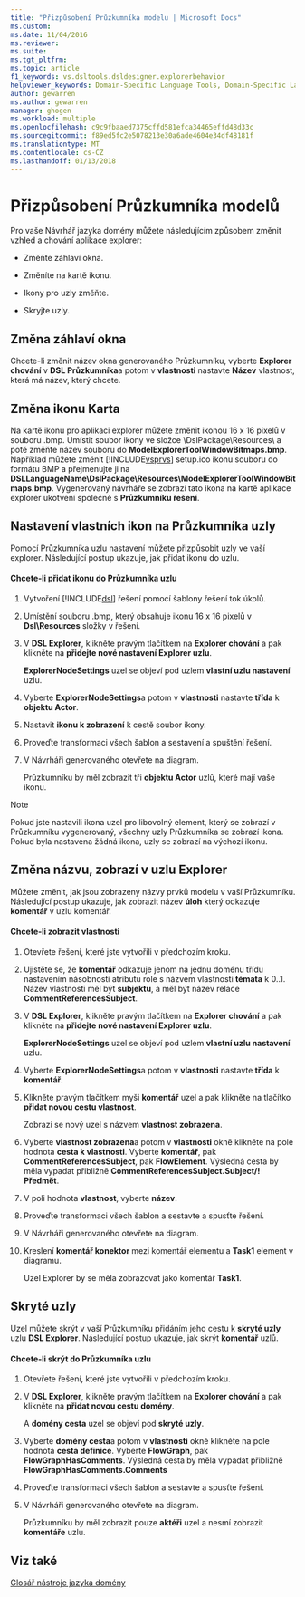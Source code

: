 ```yaml
---
title: "Přizpůsobení Průzkumníka modelu | Microsoft Docs"
ms.custom: 
ms.date: 11/04/2016
ms.reviewer: 
ms.suite: 
ms.tgt_pltfrm: 
ms.topic: article
f1_keywords: vs.dsltools.dsldesigner.explorerbehavior
helpviewer_keywords: Domain-Specific Language Tools, Domain-Specific Language Explorer
author: gewarren
ms.author: gewarren
manager: ghogen
ms.workload: multiple
ms.openlocfilehash: c9c9fbaaed7375cffd581efca34465effd48d33c
ms.sourcegitcommit: f89ed5fc2e5078213e30a6ade4604e34df48181f
ms.translationtype: MT
ms.contentlocale: cs-CZ
ms.lasthandoff: 01/13/2018
---
```

# <a name="customizing-the-model-explorer"></a>Přizpůsobení Průzkumníka modelů
Pro vaše Návrhář jazyka domény můžete následujícím způsobem změnit vzhled a chování aplikace explorer:  
  
-   Změňte záhlaví okna.  
  
-   Změníte na kartě ikonu.  
  
-   Ikony pro uzly změňte.  
  
-   Skryjte uzly.  
  
## <a name="changing-the-window-title"></a>Změna záhlaví okna  
 Chcete-li změnit název okna generovaného Průzkumníku, vyberte **Explorer chování** v **DSL Průzkumníka**a potom v **vlastnosti** nastavte  **Název** vlastnost, která má název, který chcete.  
  
## <a name="changing-the-tab-icon"></a>Změna ikonu Karta  
 Na kartě ikonu pro aplikaci explorer můžete změnit ikonou 16 x 16 pixelů v souboru .bmp. Umístit soubor ikony ve složce \DslPackage\Resources\ a poté změňte název souboru do **ModelExplorerToolWindowBitmaps.bmp**. Například můžete změnit [!INCLUDE[vsprvs](../code-quality/includes/vsprvs_md.md)] setup.ico ikonu souboru do formátu BMP a přejmenujte ji na **DSLLanguageName\DslPackage\Resources\ModelExplorerToolWindowBitmaps.bmp**. Vygenerovaný návrháře se zobrazí tato ikona na kartě aplikace explorer ukotvení společně s **Průzkumníku řešení**.  
  
## <a name="setting-custom-icons-on-explorer-nodes"></a>Nastavení vlastních ikon na Průzkumníka uzly  
 Pomocí Průzkumníka uzlu nastavení můžete přizpůsobit uzly ve vaší explorer. Následující postup ukazuje, jak přidat ikonu do uzlu.  
  
#### <a name="to-add-an-icon-to-an-explorer-node"></a>Chcete-li přidat ikonu do Průzkumníka uzlu  
  
1.  Vytvoření [!INCLUDE[dsl](../modeling/includes/dsl_md.md)] řešení pomocí šablony řešení tok úkolů.  
  
2.  Umístění souboru .bmp, který obsahuje ikonu 16 x 16 pixelů v **Dsl\Resources** složky v řešení.  
  
3.  V **DSL Explorer**, klikněte pravým tlačítkem na **Explorer chování** a pak klikněte na **přidejte nové nastavení Explorer uzlu**.  
  
     **ExplorerNodeSettings** uzel se objeví pod uzlem **vlastní uzlu nastavení** uzlu.  
  
4.  Vyberte **ExplorerNodeSettings**a potom v **vlastnosti** nastavte **třída** k **objektu Actor**.  
  
5.  Nastavit **ikonu k zobrazení** k cestě soubor ikony.  
  
6.  Proveďte transformaci všech šablon a sestavení a spuštění řešení.  
  
7.  V Návrháři generovaného otevřete na diagram.  
  
     Průzkumníku by měl zobrazit tři **objektu Actor** uzlů, které mají vaše ikonu.  
  
> [!NOTE]
>  Pokud jste nastavili ikona uzel pro libovolný element, který se zobrazí v Průzkumníku vygenerovaný, všechny uzly Průzkumníka se zobrazí ikona. Pokud byla nastavena žádná ikona, uzly se zobrazí na výchozí ikonu.  
  
## <a name="changing-the-name-displayed-on-an-explorer-node"></a>Změna názvu, zobrazí v uzlu Explorer  
 Můžete změnit, jak jsou zobrazeny názvy prvků modelu v vaší Průzkumníku. Následující postup ukazuje, jak zobrazit název **úloh** který odkazuje **komentář** v uzlu komentář.  
  
#### <a name="to-display-a-property"></a>Chcete-li zobrazit vlastnosti  
  
1.  Otevřete řešení, které jste vytvořili v předchozím kroku.  
  
2.  Ujistěte se, že **komentář** odkazuje jenom na jednu doménu třídu nastavením násobnosti atributu role s názvem vlastnosti **témata** k 0..1. Název vlastnosti měl být **subjektu**, a měl být název relace **CommentReferencesSubject**.  
  
3.  V **DSL Explorer**, klikněte pravým tlačítkem na **Explorer chování** a pak klikněte na **přidejte nové nastavení Explorer uzlu**.  
  
     **ExplorerNodeSettings** uzel se objeví pod uzlem **vlastní uzlu nastavení** uzlu.  
  
4.  Vyberte **ExplorerNodeSettings**a potom v **vlastnosti** nastavte **třída** k **komentář**.  
  
5.  Klikněte pravým tlačítkem myši **komentář** uzel a pak klikněte na tlačítko **přidat novou cestu vlastnost**.  
  
     Zobrazí se nový uzel s názvem **vlastnost zobrazena**.  
  
6.  Vyberte **vlastnost zobrazena**a potom v **vlastnosti** okně klikněte na pole hodnota **cesta k vlastnosti**. Vyberte **komentář**, pak **CommentReferencesSubject**, pak **FlowElement**. Výsledná cesta by měla vypadat přibližně **CommentReferencesSubject.Subject/! Předmět**.  
  
7.  V poli hodnota **vlastnost**, vyberte **název**.  
  
8.  Proveďte transformaci všech šablon a sestavte a spusťte řešení.  
  
9. V Návrháři generovaného otevřete na diagram.  
  
10. Kreslení **komentář konektor** mezi komentář elementu a **Task1** element v diagramu.  
  
     Uzel Explorer by se měla zobrazovat jako komentář **Task1**.  
  
## <a name="hiding-nodes"></a>Skryté uzly  
 Uzel můžete skrýt v vaší Průzkumníku přidáním jeho cestu k **skryté uzly** uzlu **DSL Explorer**. Následující postup ukazuje, jak skrýt **komentář** uzlů.  
  
#### <a name="to-hide-an-explorer-node"></a>Chcete-li skrýt do Průzkumníka uzlu  
  
1.  Otevřete řešení, které jste vytvořili v předchozím kroku.  
  
2.  V **DSL Explorer**, klikněte pravým tlačítkem na **Explorer chování** a pak klikněte na **přidat novou cestu domény**.  
  
     A **domény cesta** uzel se objeví pod **skryté uzly**.  
  
3.  Vyberte **domény cesta**a potom v **vlastnosti** okně klikněte na pole hodnota **cesta definice**. Vyberte **FlowGraph**, pak **FlowGraphHasComments**. Výsledná cesta by měla vypadat přibližně **FlowGraphHasComments.Comments**  
  
4.  Proveďte transformaci všech šablon a sestavte a spusťte řešení.  
  
5.  V Návrháři generovaného otevřete na diagram.  
  
     Průzkumníku by měl zobrazit pouze **aktéři** uzel a nesmí zobrazit **komentáře** uzlu.  
  
## <a name="see-also"></a>Viz také  
 [Glosář nástroje jazyka domény](http://msdn.microsoft.com/en-us/ca5e84cb-a315-465c-be24-76aa3df276aa)